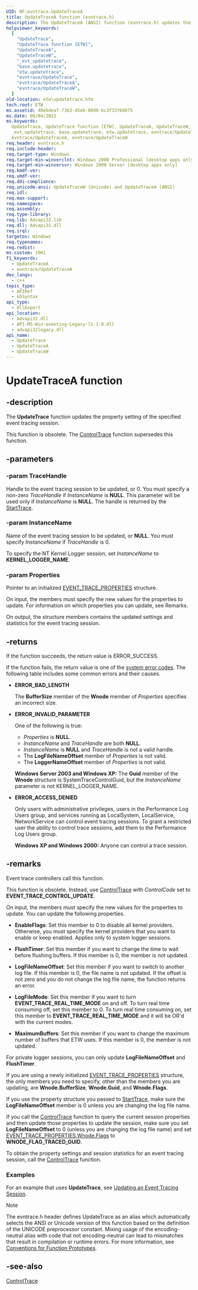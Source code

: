 ```yaml
---
UID: NF:evntrace.UpdateTraceA
title: UpdateTraceA function (evntrace.h)
description: The UpdateTraceA (ANSI) function (evntrace.h) updates the property setting of the specified event tracing session.
helpviewer_keywords:
  [
    "UpdateTrace",
    "UpdateTrace function [ETW]",
    "UpdateTraceA",
    "UpdateTraceW",
    "_evt_updatetrace",
    "base.updatetrace",
    "etw.updatetrace",
    "evntrace/UpdateTrace",
    "evntrace/UpdateTraceA",
    "evntrace/UpdateTraceW",
  ]
old-location: etw\updatetrace.htm
tech.root: ETW
ms.assetid: 40e6deaf-7363-45eb-80d0-bc3f33760875
ms.date: 08/04/2022
ms.keywords:
  UpdateTrace, UpdateTrace function [ETW], UpdateTraceA, UpdateTraceW,
  _evt_updatetrace, base.updatetrace, etw.updatetrace, evntrace/UpdateTrace,
  evntrace/UpdateTraceA, evntrace/UpdateTraceW
req.header: evntrace.h
req.include-header:
req.target-type: Windows
req.target-min-winverclnt: Windows 2000 Professional [desktop apps only]
req.target-min-winversvr: Windows 2000 Server [desktop apps only]
req.kmdf-ver:
req.umdf-ver:
req.ddi-compliance:
req.unicode-ansi: UpdateTraceW (Unicode) and UpdateTraceA (ANSI)
req.idl:
req.max-support:
req.namespace:
req.assembly:
req.type-library:
req.lib: Advapi32.lib
req.dll: Advapi32.dll
req.irql:
targetos: Windows
req.typenames:
req.redist:
ms.custom: 19H1
f1_keywords:
  - UpdateTraceA
  - evntrace/UpdateTraceA
dev_langs:
  - c++
topic_type:
  - APIRef
  - kbSyntax
api_type:
  - DllExport
api_location:
  - Advapi32.dll
  - API-MS-Win-eventing-Legacy-l1-1-0.dll
  - advapi32legacy.dll
api_name:
  - UpdateTrace
  - UpdateTraceA
  - UpdateTraceW
---
```


# UpdateTraceA function

## -description

The **UpdateTrace** function updates the property setting of the specified event
tracing session.

This function is obsolete. The
[ControlTrace](/windows/win32/api/evntrace/nf-evntrace-controltracea) function
supersedes this function.

## -parameters

### -param TraceHandle

Handle to the event tracing session to be updated, or 0. You must specify a
non-zero _TraceHandle_ if _InstanceName_ is **NULL**. This parameter will be
used only if _InstanceName_ is **NULL**. The handle is returned by the
[StartTrace](/windows/win32/api/evntrace/nf-evntrace-starttracea).

### -param InstanceName

Name of the event tracing session to be updated, or **NULL**. You must specify
_InstanceName_ if _TraceHandle_ is 0.

To specify the NT Kernel Logger session, set _InstanceName_ to
**KERNEL_LOGGER_NAME**.

### -param Properties

Pointer to an initialized
[EVENT_TRACE_PROPERTIES](/windows/desktop/ETW/event-trace-properties) structure.

On input, the members must specify the new values for the properties to update.
For information on which properties you can update, see Remarks.

On output, the structure members contains the updated settings and statistics
for the event tracing session.

## -returns

If the function succeeds, the return value is ERROR_SUCCESS.

If the function fails, the return value is one of the
[system error codes](/windows/win32/debug/system-error-codes). The following
table includes some common errors and their causes.

- **ERROR_BAD_LENGTH**

  The **BufferSize** member of the **Wnode** member of _Properties_ specifies an
  incorrect size.

- **ERROR_INVALID_PARAMETER**

  One of the following is true:

  - _Properties_ is **NULL**.
  - _InstanceName_ and _TraceHandle_ are both **NULL**.
  - _InstanceName_ is **NULL** and _TraceHandle_ is not a valid handle.
  - The **LogFileNameOffset** member of _Properties_ is not valid.
  - The **LoggerNameOffset** member of _Properties_ is not valid.

  **Windows Server 2003 and Windows XP:** The **Guid** member of the **Wnode**
  structure is SystemTraceControlGuid, but the _InstanceName_ parameter is not
  KERNEL_LOGGER_NAME.

- **ERROR_ACCESS_DENIED**

  Only users with administrative privileges, users in the Performance Log Users
  group, and services running as LocalSystem, LocalService, NetworkService can
  control event tracing sessions. To grant a restricted user the ability to
  control trace sessions, add them to the Performance Log Users group.

  **Windows XP and Windows 2000:** Anyone can control a trace session.

## -remarks

Event trace controllers call this function.

This function is obsolete. Instead, use
[ControlTrace](/windows/win32/api/evntrace/nf-evntrace-controltracea) with
_ControlCode_ set to **EVENT_TRACE_CONTROL_UPDATE**.

On input, the members must specify the new values for the properties to update.
You can update the following properties.

- **EnableFlags**: Set this member to 0 to disable all kernel providers.
  Otherwise, you must specify the kernel providers that you want to enable or
  keep enabled. Applies only to system logger sessions.

- **FlushTimer**: Set this member if you want to change the time to wait before
  flushing buffers. If this member is 0, the member is not updated.

- **LogFileNameOffset**: Set this member if you want to switch to another log
  file. If this member is 0, the file name is not updated. If the offset is not
  zero and you do not change the log file name, the function returns an error.

- **LogFileMode**: Set this member if you want to turn
  **EVENT_TRACE_REAL_TIME_MODE** on and off. To turn real time consuming off,
  set this member to 0. To turn real time consuming on, set this member to
  **EVENT_TRACE_REAL_TIME_MODE** and it will be OR'd with the current modes.

- **MaximumBuffers**: Set this member if you want to change the maximum
  number of buffers that ETW uses. If this member is 0, the member is not
  updated.

For private logger sessions, you can only update **LogFileNameOffset** and
**FlushTimer**.

If you are using a newly initialized
[EVENT_TRACE_PROPERTIES](/windows/desktop/ETW/event-trace-properties) structure,
the only members you need to specify, other than the members you are updating,
are **Wnode.BufferSize**, **Wnode.Guid**, and **Wnode.Flags**.

If you use the property structure you passed to
[StartTrace](/windows/desktop/ETW/starttrace), make sure the
**LogFileNameOffset** member is 0 unless you are changing the log file name.

If you call the [ControlTrace](/windows/desktop/ETW/controltrace) function to
query the current session properties and then update those properties to update
the session, make sure you set **LogFileNameOffset** to 0 (unless you are
changing the log file name) and set
[EVENT_TRACE_PROPERTIES.Wnode.Flags](/windows/desktop/ETW/event-trace-properties)
to **WNODE_FLAG_TRACED_GUID**.

To obtain the property settings and session statistics for an event tracing
session, call the [ControlTrace](/windows/desktop/ETW/controltrace) function.

### Examples

For an example that uses **UpdateTrace**, see
[Updating an Event Tracing Session](/windows/desktop/ETW/updating-an-event-tracing-session).

> [!NOTE]
> The evntrace.h header defines UpdateTrace as an alias which
> automatically selects the ANSI or Unicode version of this function based on
> the definition of the UNICODE preprocessor constant. Mixing usage of the
> encoding-neutral alias with code that not encoding-neutral can lead to
> mismatches that result in compilation or runtime errors. For more information,
> see
> [Conventions for Function Prototypes](/windows/win32/intl/conventions-for-function-prototypes).

## -see-also

[ControlTrace](/windows/win32/api/evntrace/nf-evntrace-controltracea)
